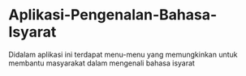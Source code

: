 # Aplikasi-Pengenalan-Bahasa-Isyarat
Didalam aplikasi ini terdapat menu-menu yang memungkinkan untuk membantu masyarakat dalam mengenali bahasa isyarat
